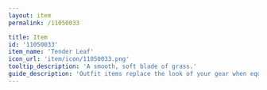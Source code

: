 ```yaml
---
layout: item
permalink: /11050033

title: Item
id: '11050033'
item_name: 'Tender Leaf'
icon_url: 'item/icon/11050033.png'
tooltip_description: 'A smooth, soft blade of grass.'
guide_description: 'Outfit items replace the look of your gear when equipped.'
---
```

